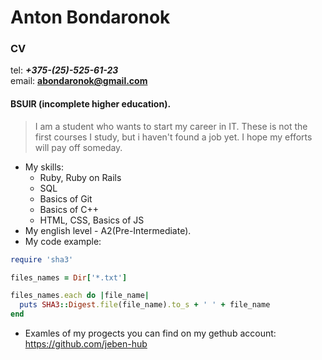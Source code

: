 # Anton Bondaronok 
### CV

tel: ***+375-(25)-525-61-23***  
email: **abondaronok@gmail.com**
#### BSUIR (incomplete higher education).

> I am a student who wants to start my career in IT. 
> These is not the first courses I study, but i haven't found a job yet.
> I hope my efforts will pay off someday.

* My skills:
    * Ruby, Ruby on Rails
    * SQL
    * Basics of Git
    * Basics of C++
    * HTML, CSS, Basics of JS
* My english level - A2(Pre-Intermediate).
* My code example:
```Ruby
require 'sha3'

files_names = Dir['*.txt']

files_names.each do |file_name|
  puts SHA3::Digest.file(file_name).to_s + ' ' + file_name
end

````
* Examles of my progects you can find on my gethub account: 
https://github.com/jeben-hub
